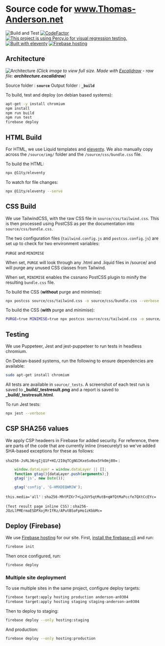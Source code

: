 # Source code for www.Thomas-Anderson.net

![Build and Test](https://github.com/Driminary/thomas-anderson.net/workflows/Build%20and%20Test/badge.svg)
[![CodeFactor](https://www.codefactor.io/repository/github/driminary/thomas-anderson.net/badge/master)](https://www.codefactor.io/repository/github/driminary/thomas-anderson.net/overview/master)
[![This project is using Percy.io for visual regression testing.](https://percy.io/static/images/percy-badge.svg)](https://percy.io/da73e8a2/thomas-anderson.net)
[![Built with eleventy](https://img.shields.io/badge/Built%20with%2011ty-%E2%9C%93-brightgreen?logo=eleventy)](https://11ty.dev)
[![Firebase hosting](https://img.shields.io/badge/Firebase%20Hosting-%E2%9C%93-brightgreen?logo=firebase)](https://firebase.google.com/products/hosting)

## Architecture

![Architecture](https://i.ibb.co/QQ1s2Fx/thomas-anderson-net-architecture.png)
*(Click image to view full size. Made with [Excalidraw](https://excalidraw.com) - raw file: **architecture.excalidraw**)*

Source folder : **```source```**
Output folder : **```_build```**

To build, test and deploy (on debian based systems):
```bash
apt-get -y install chromium
npm install
npm run build
npm run test
firebase deploy
```

## HTML Build

For HTML, we use Liquid templates and [eleventy](https:/11ty.io). We also manually copy across the ```/source/img/``` folder and the ```/source/css/bundle.css``` file.

To build the HTML:
```bash
npx @11ty/eleventy
```

To watch for file changes:
```bash
npx @11ty/eleventy --serve
```

## CSS Build

We use TailwindCSS, with the raw CSS file in ```source/css/tailwind.css```. This is then processed using PostCSS as per the documentation into ```source/css/bundle.css```.

The two configuration files (```tailwind.config.js``` and ```postcss.config.js```) are set up to check for two environment variables:

```PURGE``` and ```MINIMISE```

When set, ```PURGE``` will look through any .html and .liquid files in /source/ and will purge any unused CSS classes from Tailwind.

When set, ```MINIMISE``` enables the cssnano PostCSS plugin to minify the resulting ```bundle.css``` file.

To build the CSS (**without** purge and minimise):
```bash
npx postcss source/css/tailwind.css -o source/css/bundle.css --verbose
```

To build the CSS (**with** purge and minimise):
```bash
PURGE=true MINIMISE=true npx postcss source/css/tailwind.css -o source/css/bundle.css --verbose
```

## Testing

We use Puppeteer, Jest and jest-puppeteer to run tests in headless chromium.

On Debian-based systems, run the following to ensure dependencies are available:

```bash
sudo apt-get install chromium
```

All tests are available in ```source/_tests```. A screenshot of each test run is saved to **_build/_testresult.png** and a report is saved to **_build/_testresult.html**.

To run Jest tests:
```bash
npx jest --verbose
```

## CSP SHA256 values

We apply CSP headeers in Firebase for added security. For reference, there are parts of the code that are currently inline (insecurely!) so we've added SHA-based exceptions for these as follows: 

```sha256-JsRL36rgIjQ1F+HI/2I0qTCgNGIKxeSv0ox5Yk0mj80=``` :

```javascript
    window.dataLayer = window.dataLayer || [];
    function gtag(){dataLayer.push(arguments);}
    gtag('js', new Date());

    gtag('config', 'G-HMXDEQWMJW');
```

```this.media='all'``` : ```sha256-MhtPZXr7+LpJUY5qtMutB+qWfQtMaPccfe7QXtCcEYc=```

```(Test result page inline CSS)``` : ```sha256-JOzLlPMErmaESDPXojMrIfRz/APutBSoFpHo1zKbbMc=```

## Deploy (Firebase)

We use [Firebase hosting](https://firebase.google.com/docs/hosting/quickstart) for our site. First, [install the firebase-cli](https://firebase.google.com/docs/cli#install_the_firebase_cli) and run:

```bash
firebase init
```

Then once configured, run:
```bash
firebase deploy
```

### Multiple site deployment

To use multiple sites in the same project, configure deploy targets:

```bash
firebase target:apply hosting production anderson-an9304
firebase target:apply hosting staging staging-anderson-an9304
```

Then to deploy to staging:

```bash
firebase deploy --only hosting:staging
```

And production:

```bash
firebase deploy --only hosting:production
```
